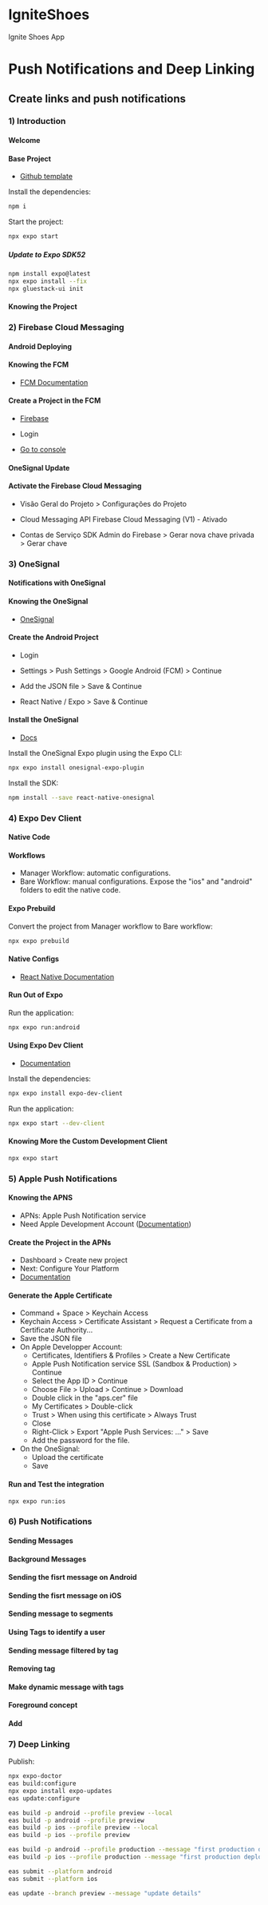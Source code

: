 # IgniteShoes
Ignite Shoes App

# Push Notifications and Deep Linking

## Create links and push notifications

### 1) Introduction

#### Welcome

#### Base Project

- [Github template](https://github.com/rocketseat-education/igniteshoesapp)

Install the dependencies:
```sh
npm i
```

Start the project:
```sh
npx expo start
```

##### Update to Expo SDK52

```sh
npm install expo@latest
npx expo install --fix
npx gluestack-ui init
```

#### Knowing the Project

### 2) Firebase Cloud Messaging

#### Android Deploying

#### Knowing the FCM

- [FCM Documentation](https://firebase.google.com/docs/cloud-messaging)

#### Create a Project in the FCM

- [Firebase](https://firebase.google.com)

- Login

- [Go to console](https://console.firebase.google.com)

#### OneSignal Update

#### Activate the Firebase Cloud Messaging

- Visão Geral do Projeto > Configurações do Projeto

- Cloud Messaging
    API Firebase Cloud Messaging (V1) - Ativado

- Contas de Serviço
    SDK Admin do Firebase > Gerar nova chave privada > Gerar chave

### 3) OneSignal

#### Notifications with OneSignal

#### Knowing the OneSignal

- [OneSignal](https://onesignal.com)

#### Create the Android Project

- Login

- Settings > Push Settings > Google Android (FCM) > Continue

- Add the JSON file > Save & Continue

- React Native / Expo > Save & Continue

#### Install the OneSignal

- [Docs](https://documentation.onesignal.com/docs/react-native-sdk-setup)

Install the OneSignal Expo plugin using the Expo CLI:
```sh
npx expo install onesignal-expo-plugin
```

Install the SDK:
```sh
npm install --save react-native-onesignal
```

### 4) Expo Dev Client

#### Native Code

#### Workflows

- Manager Workflow: automatic configurations.
- Bare Workflow: manual configurations. Expose the "ios" and "android" folders to edit the native code.

#### Expo Prebuild

Convert the project from Manager workflow to Bare workflow:
```sh
npx expo prebuild
```

#### Native Configs

- [React Native Documentation](https://react-native.rocketseat.dev/)

#### Run Out of Expo

Run the application:
```sh
npx expo run:android
```

#### Using Expo Dev Client

- [Documentation](https://docs.expo.dev/versions/latest/sdk/dev-client/)

Install the dependencies:
```sh
npx expo install expo-dev-client
```

Run the application:
```sh
npx expo start --dev-client
```

#### Knowing More the Custom Development Client

```sh
npx expo start
```

### 5) Apple Push Notifications

#### Knowing the APNS

- APNs: Apple Push Notification service
- Need Apple Development Account ([Documentation](https://developer.apple.com/documentation/usernotifications/registering-your-app-with-apns))

#### Create the Project in the APNs

- Dashboard > Create new project
- Next: Configure Your Platform
- [Documentation](https://documentation.onesignal.com/docs/ios-p8-token-based-connection-to-apns)

#### Generate the Apple Certificate

- Command + Space > Keychain Access
- Keychain Access > Certificate Assistant > Request a Certificate from a Certificate Authority...
- Save the JSON file
- On Apple Developper Account:
    - Certificates, Identifiers & Profiles > Create a New Certificate
    - Apple Push Notification service SSL (Sandbox & Production) > Continue
    - Select the App ID > Continue
    - Choose File > Upload > Continue > Download
    - Double click in the "aps.cer" file
    - My Certificates > Double-click
    - Trust > When using this certificate > Always Trust
    - Close
    - Right-Click > Export "Apple Push Services: ..." > Save
    - Add the password for the file.
- On the OneSignal:
    - Upload the certificate
    - Save
    
#### Run and Test the integration

```sh
npx expo run:ios
```

### 6) Push Notifications

#### Sending Messages

#### Background Messages

#### Sending the fisrt message on Android

#### Sending the fisrt message on iOS

#### Sending message to segments

#### Using Tags to identify a user

#### Sending message filtered by tag

#### Removing tag

#### Make dynamic message with tags

####

####

####

#### Foreground concept

####

####

####

####

#### Add

### 7) Deep Linking




Publish:
```sh
npx expo-doctor
eas build:configure
npx expo install expo-updates
eas update:configure

eas build -p android --profile preview --local
eas build -p android --profile preview
eas build -p ios --profile preview --local
eas build -p ios --profile preview

eas build -p android --profile production --message "first production deploy"
eas build -p ios --profile production --message "first production deploy"

eas submit --platform android
eas submit --platform ios

eas update --branch preview --message "update details"
```